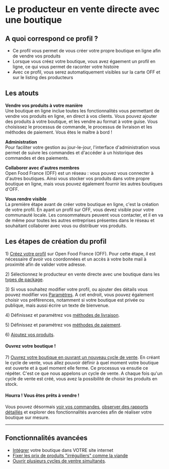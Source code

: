 # Le producteur en vente directe avec une boutique

## A quoi correspond ce profil ?

* Ce profil vous permet de vous créer votre propre boutique en ligne afin de vendre vos produits
* Lorsque vous créez votre boutique, vous avez égaement un profil en ligne, ce qui vous permet de raconter votre histoire
* Avec ce profil, vous serez automatiquement visibles sur la carte OFF et sur le listing des producteurs

## Les atouts

**Vendre vos produits à votre manière**  
Une boutique en ligne inclue toutes les fonctionnalités vous permettant de vendre vos produits en ligne, en direct à vos clients. Vous pouvez ajouter des produits à votre boutique, et les vendre au format à votre guise. Vous choisissez le processus de commande, le processus de livraison et les méthodes de paiement. Vous êtes le maître à bord !

**Administration**  
Pour faciliter votre gestion au jour-le-jour, l'interface d'administration vous permet de suivre les commandes et d'accéder à un historique des commandes et des paiements.

**Collaborer avec d'autres membres**  
Open Food France \(OFF\) est un réseau : vous pouvez vous connecter à d'autres boutiques. Ainsi vous stocker vos produits dans votre propre boutique en ligne, mais vous pouvez également fournir les autres boutiques d'OFF.

**Vous rendre visible**  
La première étape avant de créer votre boutique en ligne, c'est la création de votre profil. En ayant un profil sur OFF, vous devez visible pour votre communauté locale. Les consommateurs peuvent vous contacter, et il en va de même pour toutes les autres entreprises présentes dans le réseau et souhaitant collaborer avec vous ou distribuer vos produits.

## Les étapes de création du profil

1\) [Créez votre profil](/create-an-account.md) sur Open Food France \(OFF\). Pour cette étape, il est nécessaire d'avoir vos coordonnées et un accès à votre boite mail à proximité afin de valider votre adresse.

2\) Sélectionnez le producteur en vente directe avec une boutique dans les [types de package](/hub-profile-types.md).

3\) Si vous souhaitez modifier votre profil, ou ajouter des détails vous pouvez modifier vos [Paramètres](/your-profile.md). A cet endroit, vous pouvez également choisir vos préférences, notamment si votre boutique est privée ou publique, mais aussi écrire un texte de bienvenue.

4\) Définissez et paramétrez vos [méthodes de livraison](/shipping-methods.md).

5\) Définissez et paramétrez vos [méthodes de paiement](/payment-methods.md).

6\) [Ajoutez vos produits](/products.md).

#### Ouvrez votre boutique !

7\) [Ouvrez votre boutique en ouvrant un nouveau cycle de vente](/order-cycles-adv.md). En créant le cycle de vente, vous allez pouvoir définir à quel moment votre boutique est ouverte et à quel moment elle ferme. Ce processus va ensutie ce répéter. C'est ce que nous appelons un cycle de vente. A chaque fois qu'un cycle de vente est créé, vous avez la possibilité de choisir les produits en stock.

#### Hourra ! Vous êtes prêts à vendre !

Vous pouvez désormais [voir vos commandes](/view-orders.md), [observer des rapports détaillés](/reports.md) et explorer des fonctionnalités avancées afin de réaliser votre boutique sur mesure.

---

## Fonctionnalités avancées

* [Intégrer](/embedded-shopfronts.md) votre boutique dans VOTRE site internet
* [Fixer les prix de produits "irréguiliers" comme la viande](/pricing-irregular-indivisible-meat-items.md)
* [Ouvrir plusieurs cycles de ventre simultanés](/opening-more-than-one-order-cycle.md).



